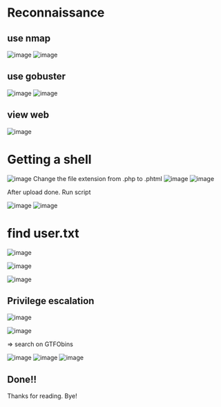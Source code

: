 # Reconnaissance 
## use nmap
![image](https://github.com/nguyenngocdung18/tryhackme/assets/134156226/719659b4-72ef-47d6-b274-3b32346a4735)
![image](https://github.com/nguyenngocdung18/tryhackme/assets/134156226/7bd2d675-e915-4dc2-9dfc-9f8532302dfd)

## use gobuster
![image](https://github.com/nguyenngocdung18/tryhackme/assets/134156226/55afabbe-e276-4654-8d0c-1316f7a27a68)
![image](https://github.com/nguyenngocdung18/tryhackme/assets/134156226/51e1227f-26c8-4662-bc62-0c42b90fcfd4)

## view web
![image](https://github.com/nguyenngocdung18/tryhackme/assets/134156226/0ceda9bd-fee8-4e05-8301-7a1f548c5a79)
# Getting a shell 
![image](https://github.com/nguyenngocdung18/tryhackme/assets/134156226/2f30fbba-eb80-4629-843f-72f9822a5bdf)
Change the file extension from .php to .phtml
![image](https://github.com/nguyenngocdung18/tryhackme/assets/134156226/933151f0-ea58-44d7-843c-817bf4a3f154)
![image](https://github.com/nguyenngocdung18/tryhackme/assets/134156226/58c18445-84a3-4f86-8850-fff6c83252f8)

After upload done. Run script

![image](https://github.com/nguyenngocdung18/tryhackme/assets/134156226/a7a3cbab-de61-4193-915f-3460aebbf724)
![image](https://github.com/nguyenngocdung18/tryhackme/assets/134156226/89848f6c-2c73-45e5-bc9e-d53ab27a768c)
# find user.txt
![image](https://github.com/nguyenngocdung18/tryhackme/assets/134156226/32713dbc-d561-44cc-b293-1893679d8cee)

![image](https://github.com/nguyenngocdung18/tryhackme/assets/134156226/d13da4ed-c4d0-4113-acf2-dcce6c929b7f)

![image](https://github.com/nguyenngocdung18/tryhackme/assets/134156226/587ef676-308d-43fe-a9e6-cbe5dd9a6d12)
##  Privilege escalation 
![image](https://github.com/nguyenngocdung18/tryhackme/assets/134156226/f029d1b6-5d13-4ac6-b893-7dae11a00804)

![image](https://github.com/nguyenngocdung18/tryhackme/assets/134156226/e80c4719-3caa-45d6-b705-ff9ffa7ec2f7)

=> search on GTFObins

![image](https://github.com/nguyenngocdung18/tryhackme/assets/134156226/c53760fe-966f-42bd-8036-11e8f15845af)
![image](https://github.com/nguyenngocdung18/tryhackme/assets/134156226/597a7860-2d2e-4e6d-bb6b-309f93be3101)
![image](https://github.com/nguyenngocdung18/tryhackme/assets/134156226/91cd042a-d10f-4764-ab90-56a475287bce)

## Done!!
Thanks for reading. Bye!
